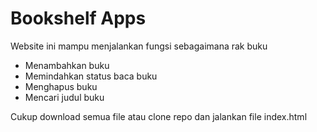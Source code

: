 # Bookshelf Apps

Website ini mampu menjalankan fungsi sebagaimana rak buku

- Menambahkan buku
- Memindahkan status baca buku
- Menghapus buku
- Mencari judul buku

Cukup download semua file atau clone repo dan jalankan file index.html
